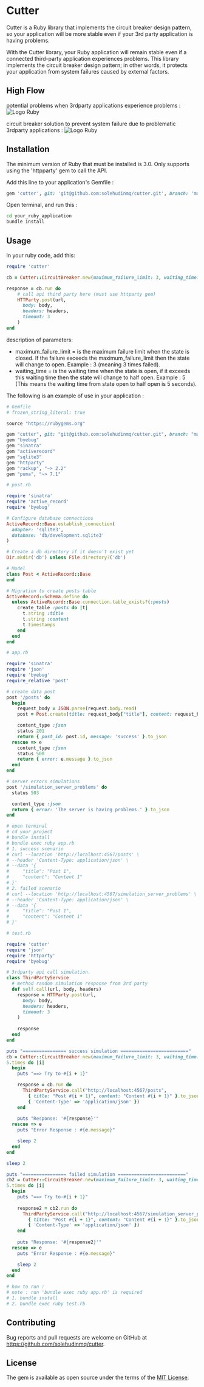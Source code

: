 # Cutter

Cutter is a Ruby library that implements the circuit breaker design pattern, so your application will be more stable even if your 3rd party application is having problems.

With the Cutter library, your Ruby application will remain stable even if a connected third-party application experiences problems. This library implements the circuit breaker design pattern; in other words, it protects your application from system failures caused by external factors.

## High Flow
potential problems when 3rdparty applications experience problems : 
![Logo Ruby](https://github.com/solehudinmq/cutter/blob/development/high_flow/cutter-problem.jpg)

circuit breaker solution to prevent system failure due to problematic 3rdparty applications :
![Logo Ruby](https://github.com/solehudinmq/cutter/blob/development/high_flow/cutter-solution.jpg)

## Installation

The minimum version of Ruby that must be installed is 3.0. Only supports using the 'httpparty' gem to call the API.

Add this line to your application's Gemfile :

```ruby
gem 'cutter', git: 'git@github.com:solehudinmq/cutter.git', branch: 'main'
```

Open terminal, and run this : 
```bash
cd your_ruby_application
bundle install
```

## Usage

In your ruby ​​code, add this:
```ruby
require 'cutter'

cb = Cutter::CircuitBreaker.new(maximum_failure_limit: 3, waiting_time: 5)

response = cb.run do
    # call api third party here (must use httparty gem)
    HTTParty.post(url, 
      body: body,
      headers: headers,
      timeout: 3
    )
end
```

description of parameters:
- maximum_failure_limit = is the maximum failure limit when the state is closed. If the failure exceeds the maximum_failure_limit then the state will change to open. Example : 3 (meaning 3 times failed).
- waiting_time = is the waiting time when the state is open, if it exceeds this waiting time then the state will change to half open. Example : 5 (This means the waiting time from state open to half open is 5 seconds).

The following is an example of use in your application : 
```ruby
# Gemfile
# frozen_string_literal: true

source "https://rubygems.org"

gem "cutter", git: "git@github.com:solehudinmq/cutter.git", branch: "main"
gem "byebug"
gem "sinatra"
gem "activerecord"
gem "sqlite3"
gem "httparty"
gem "rackup", "~> 2.2"
gem "puma", "~> 7.1"
```

```ruby
# post.rb

require 'sinatra'
require 'active_record'
require 'byebug'

# Configure database connections
ActiveRecord::Base.establish_connection(
  adapter: 'sqlite3',
  database: 'db/development.sqlite3'
)

# Create a db directory if it doesn't exist yet
Dir.mkdir('db') unless File.directory?('db')

# Model
class Post < ActiveRecord::Base
end

# Migration to create posts table
ActiveRecord::Schema.define do
  unless ActiveRecord::Base.connection.table_exists?(:posts)
    create_table :posts do |t|
      t.string :title
      t.string :content
      t.timestamps
    end
  end
end
```

```ruby
# app.rb

require 'sinatra'
require 'json'
require 'byebug'
require_relative 'post'

# create data post
post '/posts' do
  begin
    request_body = JSON.parse(request.body.read)
    post = Post.create(title: request_body["title"], content: request_body["content"])

    content_type :json
    status 201
    return { post_id: post.id, message: 'success' }.to_json
  rescue => e
    content_type :json
    status 500
    return { error: e.message }.to_json
  end
end

# server errors simulations
post '/simulation_server_problems' do
  status 503

  content_type :json
  return { error: 'The server is having problems.' }.to_json
end

# open terminal
# cd your_project
# bundle install
# bundle exec ruby app.rb
# 1. success scenario
# curl --location 'http://localhost:4567/posts' \
# --header 'Content-Type: application/json' \
# --data '{
#     "title": "Post 1",
#     "content": "Content 1"
# }'
# 2. failed scenario
# curl --location 'http://localhost:4567/simulation_server_problems' \
# --header 'Content-Type: application/json' \
# --data '{
#     "title": "Post 1",
#     "content": "Content 1"
# }'
```

```ruby
# test.rb

require 'cutter'
require 'json'
require 'httparty'
require 'byebug'

# 3rdparty api call simulation.
class ThirdPartyService
  # method random simulation response from 3rd party
  def self.call(url, body, headers)
    response = HTTParty.post(url, 
      body: body,
      headers: headers,
      timeout: 3
    )
    
    response
  end
end

puts "================ success simulation ========================="
cb = Cutter::CircuitBreaker.new(maximum_failure_limit: 3, waiting_time: 1)
5.times do |i|
  begin
    puts "==> Try to-#{i + 1}"

    response = cb.run do
      ThirdPartyService.call("http://localhost:4567/posts", 
        { title: "Post #{i + 1}", content: "Content #{i + 1}" }.to_json, 
        { 'Content-Type' => 'application/json' })
    end
    
    puts "Response: '#{response}'"
  rescue => e
    puts "Error Response : #{e.message}"

    sleep 2
  end
end

sleep 2

puts "================ failed simulation ========================="
cb2 = Cutter::CircuitBreaker.new(maximum_failure_limit: 3, waiting_time: 1)
5.times do |i|
  begin
    puts "==> Try to-#{i + 1}"
    
    response2 = cb2.run do
      ThirdPartyService.call("http://localhost:4567/simulation_server_problems", 
        { title: "Post #{i + 1}", content: "Content #{i + 1}" }.to_json, 
        { 'Content-Type' => 'application/json' })
    end
    
    puts "Response: '#{response2}'"
  rescue => e
    puts "Error Response : #{e.message}"

    sleep 2
  end
end

# how to run : 
# note : run 'bundle exec ruby app.rb' is required
# 1. bundle install
# 2. bundle exec ruby test.rb
```

## Contributing

Bug reports and pull requests are welcome on GitHub at https://github.com/solehudinmq/cutter.

## License

The gem is available as open source under the terms of the [MIT License](https://opensource.org/licenses/MIT).
